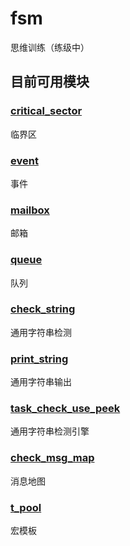 # fsm
思维训练（练级中）
## 目前可用模块
### [critical_sector](Cube_Project/User_App/critical_sector)
临界区
### [event](Cube_Project/User_App/event)
事件
### [mailbox](Cube_Project/User_App/mailbox)
邮箱
### [queue](Cube_Project/User_App/queue)
队列
### [check_string](Cube_Project/User_App/check_string) 
通用字符串检测
### [print_string](Cube_Project/User_App/print_string)
通用字符串输出
### [task_check_use_peek](Cube_Project/User_App/check_use_peek)
通用字符串检测引擎
### [check_msg_map](Cube_Project/User_App/msg_map)
消息地图
### [t_pool](Cube_Project/User_App/t_pool)
宏模板